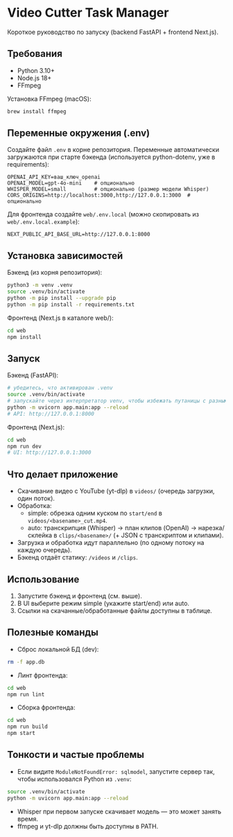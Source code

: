 # Video Cutter Task Manager

Короткое руководство по запуску (backend FastAPI + frontend Next.js).

## Требования
- Python 3.10+
- Node.js 18+
- FFmpeg

Установка FFmpeg (macOS):
```bash
brew install ffmpeg
```

## Переменные окружения (.env)
Создайте файл `.env` в корне репозитория. Переменные автоматически загружаются при старте бэкенда (используется python-dotenv, уже в requirements):
```
OPENAI_API_KEY=ваш_ключ_openai
OPENAI_MODEL=gpt-4o-mini    # опционально
WHISPER_MODEL=small         # опционально (размер модели Whisper)
CORS_ORIGINS=http://localhost:3000,http://127.0.0.1:3000  # опционально
```

Для фронтенда создайте `web/.env.local` (можно скопировать из `web/.env.local.example`):
```
NEXT_PUBLIC_API_BASE_URL=http://127.0.0.1:8000
```

## Установка зависимостей
Бэкенд (из корня репозитория):
```bash
python3 -m venv .venv
source .venv/bin/activate
python -m pip install --upgrade pip
python -m pip install -r requirements.txt
```

Фронтенд (Next.js в каталоге web/):
```bash
cd web
npm install
```

## Запуск
Бэкенд (FastAPI):
```bash
# убедитесь, что активирован .venv
source .venv/bin/activate
# запускайте через интерпретатор venv, чтобы избежать путаницы с разными uvicorn
python -m uvicorn app.main:app --reload
# API: http://127.0.0.1:8000
```

Фронтенд (Next.js):
```bash
cd web
npm run dev
# UI: http://127.0.0.1:3000
```

## Что делает приложение
- Скачивание видео с YouTube (yt-dlp) в `videos/` (очередь загрузки, один поток).
- Обработка:
  - simple: обрезка одним куском по `start/end` в `videos/<basename>_cut.mp4`.
  - auto: транскрипция (Whisper) → план клипов (OpenAI) → нарезка/склейка в `clips/<basename>/` (+ JSON с транскриптом и клипами).
- Загрузка и обработка идут параллельно (по одному потоку на каждую очередь).
- Бэкенд отдаёт статику: `/videos` и `/clips`.

## Использование
1) Запустите бэкенд и фронтенд (см. выше).
2) В UI выберите режим simple (укажите start/end) или auto.
3) Ссылки на скачанные/обработанные файлы доступны в таблице.

## Полезные команды
- Сброс локальной БД (dev):
```bash
rm -f app.db
```
- Линт фронтенда:
```bash
cd web
npm run lint
```
- Сборка фронтенда:
```bash
cd web
npm run build
npm start
```

## Тонкости и частые проблемы
- Если видите `ModuleNotFoundError: sqlmodel`, запустите сервер так, чтобы использовался Python из `.venv`:
```bash
source .venv/bin/activate
python -m uvicorn app.main:app --reload
```
- Whisper при первом запуске скачивает модель — это может занять время.
- ffmpeg и yt-dlp должны быть доступны в PATH.
